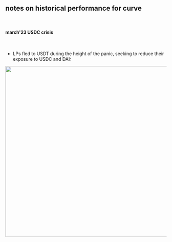 ## notes on historical performance for curve

<br>

#### march'23 USDC crisis

<br>

* LPs fled to USDT during the height of the panic, seeking to reduce their exposure to USDC and DAI:

<img width="535"  src="https://user-images.githubusercontent.com/126520850/225120576-45a91ea3-c5c8-439a-8012-bea6e22fa283.png">
